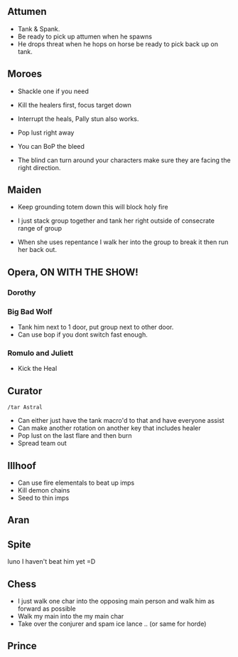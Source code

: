 ## Attumen

- Tank & Spank. 
- Be ready to pick up attumen when he spawns
- He drops threat when he hops on horse be ready to pick back up on tank.


## Moroes

- Shackle one if you need
- Kill the healers first, focus target down
- Interrupt the heals, Pally stun also works.
- Pop lust right away
- You can BoP the bleed

- The blind can turn around your characters make sure they are facing the right direction.

## Maiden

- Keep grounding totem down this will block holy fire

- I just stack group together and tank her right outside of consecrate range of group
- When she uses repentance I walk her into the group to break it then run her back out.

## Opera, ON WITH THE SHOW!

### Dorothy

### Big Bad Wolf
- Tank him next to 1 door, put group next to other door. 
- Can use bop if you dont switch fast enough.

### Romulo and Juliett
- Kick the Heal

## Curator

`/tar Astral`

- Can either just have the tank macro'd to that and have everyone assist
- Can make another rotation on another key that includes healer 
- Pop lust on the last flare and then burn
- Spread team out

## Illhoof
- Can use fire elementals to beat up imps
- Kill demon chains
- Seed to thin imps

## Aran

## Spite

Iuno I haven't beat him yet =D

## Chess
- I just walk one char into the opposing main person and walk him as forward as possible
- Walk my main into the my main char
- Take over the conjurer and spam ice lance .. (or same for horde)

## Prince

